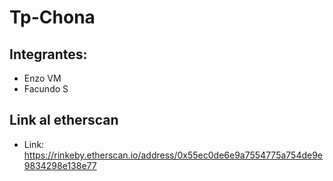 # Tp-Chona

## Integrantes:
- Enzo VM
- Facundo S

## Link al etherscan
- Link: https://rinkeby.etherscan.io/address/0x55ec0de6e9a7554775a754de9e9834298e138e77
